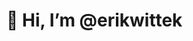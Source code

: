 # 👋 Hi, I’m @erikwittek

<!---

- 👀 I’m interested in ...
- 🌱 I’m currently learning ...
- 💞️ I’m looking to collaborate on ...
- 📫 How to reach me ...

erikwittek/erikwittek is a ✨ special ✨ repository because its `README.md` (this file) appears on your GitHub profile.
You can click the Preview link to take a look at your changes.
--->
